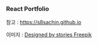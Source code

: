 ### React Portfolio

참고 : <a href="https://s8sachin.github.io">https://s8sachin.github.io</a>

이미지 : <a href="http://www.freepik.com">Designed by stories Freepik</a>
